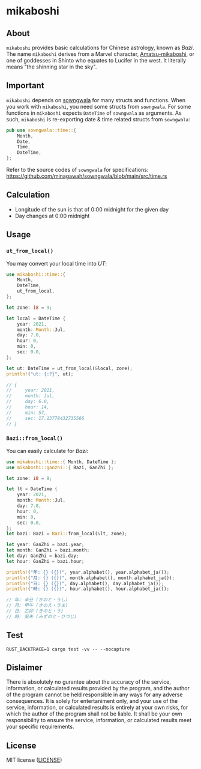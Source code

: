 # mikaboshi

## About

`mikaboshi` provides basic calculations for Chinese astrology, known as _Bazi_.
The name `mikaboshi` derives from a Marvel character,
[Amatsu-mikaboshi](https://marvel.fandom.com/wiki/Amatsu-Mikaboshi_(Earth-616)),
or one of goddesses in Shinto who equates to Lucifer in the west.
It literally means "the shinning star in the sky".


## Important

`mikaboshi` depends on
[sowngwala](https://github.com/minagawah/sowngwala/)
for many structs and functions.
When you work with `mikaboshi`, you need some structs from `sowngwala`.
For some functions in `mikaboshi` expects `DateTime` of `sowngwala` as arguments.
As such, `mikaboshi` is re-exporting date & time related structs from `sowngwala`:

```rust
pub use sowngwala::time::{
    Month,
    Date,
    Time,
    DateTime,
};
```

Refer to the source codes of `sowngwala` for specifications:  
https://github.com/minagawah/sowngwala/blob/main/src/time.rs


## Calculation

- Longitude of the sun is that of 0:00 midnight for the given day
- Day changes at 0:00 midnight

## Usage

### `ut_from_local()`

You may convert your local time into _UT_:

```rust
use mikaboshi::time::{
    Month,
    DateTime,
    ut_from_local,
};

let zone: i8 = 9;

let local = DateTime {
    year: 2021,
    month: Month::Jul,
    day: 7.0,
    hour: 0,
    min: 0,
    sec: 0.0,
};

let ut: DateTime = ut_from_local(&local, zone);
println!("ut: {:?}", ut);

// {
//     year: 2021,
//     month: Jul,
//     day: 6.0,
//     hour: 14,
//     min: 57,
//     sec: 17.13778432735566
// }
```

### `Bazi::from_local()`

You can easily calculate for _Bazi_:

```rust
use mikaboshi::time::{ Month, DateTime };
use mikaboshi::ganzhi::{ Bazi, GanZhi };

let zone: i8 = 9;

let lt = DateTime {
    year: 2021,
    month: Month::Jul,
    day: 7.0,
    hour: 0,
    min: 0,
    sec: 0.0,
};
let bazi: Bazi = Bazi::from_local(&lt, zone);

let year: GanZhi = bazi.year;
let month: GanZhi = bazi.month;
let day: GanZhi = bazi.day;
let hour: GanZhi = bazi.hour;

println!("年: {} ({})", year.alphabet(), year.alphabet_ja());
println!("月: {} ({})", month.alphabet(), month.alphabet_ja());
println!("日: {} ({})", day.alphabet(), day.alphabet_ja());
println!("時: {} ({})", hour.alphabet(), hour.alphabet_ja());

// 年: 辛丑 (かのと・うし)
// 月: 甲午 (きのえ・うま)
// 日: 乙卯 (きのと・う)
// 時: 癸未 (みずのと・ひつじ)
```

## Test

```
RUST_BACKTRACE=1 cargo test -vv -- --nocapture
```

## Dislaimer

There is absolutely no gurantee about the accuracy of the service,
information, or calculated results provided by the program,
and the author of the program cannot be held responsible
in any ways for any adverse consequences.
It is solely for entertaniment only, and your use of the service,
information, or calculated results is entirely at your own risks,
for which the author of the program shall not be liable.
It shall be your own responsibility to ensure the service,
information, or calculated results meet your specific requirements.

## License

MIT license ([LICENSE](LICENSE))
